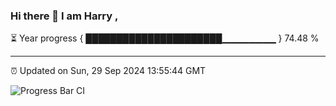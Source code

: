 ### Hi there 👋 I am Harry , 

⏳ Year progress { ██████████████████████▁▁▁▁▁▁▁▁ } 74.48 %

---

⏰ Updated on Sun, 29 Sep 2024 13:55:44 GMT

![Progress Bar CI](https://github.com/duykhang68/duykhang68/workflows/Progress%20Bar%20CI/badge.svg)
